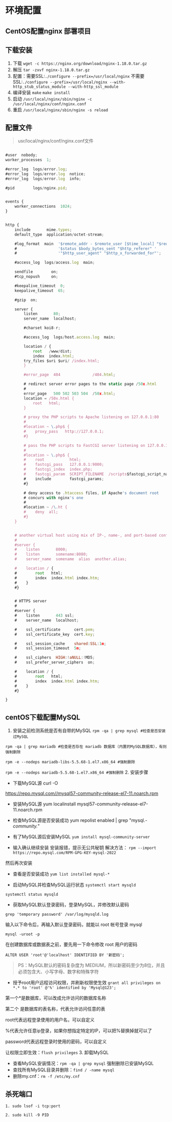 # 环境配置

## CentOS配置nginx 部署项目

## 下载安装
1. 下载 ```wget -c https://nginx.org/download/nginx-1.18.0.tar.gz```
2. 解压 ```tar -zxvf nginx-1.18.0.tar.gz```
3. 配置：需要SSL:```./configure --prefix=/usr/local/nginx```
   不需要SSL:```./configure --prefix=/usr/local/nginx --with-http_stub_status_module --with-http_ssl_module```
4. 编译安装 
    ```make```
    ```make install```
5. 启动 ```/usr/local/nginx/sbin/nginx -c /usr/local/nginx/conf/nginx.conf```
6. 重启 ```/usr/local/nginx/sbin/nginx -s reload```

## 配置文件
> usr/local/nginx/conf/nginx.conf文件

```javascript height:100px

#user  nobody;
worker_processes  1;

#error_log  logs/error.log;
#error_log  logs/error.log  notice;
#error_log  logs/error.log  info;

#pid        logs/nginx.pid;


events {
    worker_connections  1024;
}


http {
    include       mime.types;
    default_type  application/octet-stream;

    #log_format  main  '$remote_addr - $remote_user [$time_local] "$request" '
    #                  '$status $body_bytes_sent "$http_referer" '
    #                  '"$http_user_agent" "$http_x_forwarded_for"';

    #access_log  logs/access.log  main;

    sendfile        on;
    #tcp_nopush     on;

    #keepalive_timeout  0;
    keepalive_timeout  65;

    #gzip  on;

    server {
        listen       80;
        server_name  localhost;

        #charset koi8-r;

        #access_log  logs/host.access.log  main;

        location / {
            root   /www/dist;
            index  index.html;
	    try_files $uri $uri/ /index.html;
        }

        #error_page  404              /404.html;

        # redirect server error pages to the static page /50x.html
        #
        error_page   500 502 503 504  /50x.html;
        location = /50x.html {
            root   html;
        }

        # proxy the PHP scripts to Apache listening on 127.0.0.1:80
        #
        #location ~ \.php$ {
        #    proxy_pass   http://127.0.0.1;
        #}

        # pass the PHP scripts to FastCGI server listening on 127.0.0.1:9000
        #
        #location ~ \.php$ {
        #    root           html;
        #    fastcgi_pass   127.0.0.1:9000;
        #    fastcgi_index  index.php;
        #    fastcgi_param  SCRIPT_FILENAME  /scripts$fastcgi_script_name;
        #    include        fastcgi_params;
        #}

        # deny access to .htaccess files, if Apache's document root
        # concurs with nginx's one
        #
        #location ~ /\.ht {
        #    deny  all;
        #}
    }


    # another virtual host using mix of IP-, name-, and port-based configuration
    #
    #server {
    #    listen       8000;
    #    listen       somename:8080;
    #    server_name  somename  alias  another.alias;

    #    location / {
    #        root   html;
    #        index  index.html index.htm;
    #    }
    #}


    # HTTPS server
    #
    #server {
    #    listen       443 ssl;
    #    server_name  localhost;

    #    ssl_certificate      cert.pem;
    #    ssl_certificate_key  cert.key;

    #    ssl_session_cache    shared:SSL:1m;
    #    ssl_session_timeout  5m;

    #    ssl_ciphers  HIGH:!aNULL:!MD5;
    #    ssl_prefer_server_ciphers  on;

    #    location / {
    #        root   html;
    #        index  index.html index.htm;
    #    }
    #}

}

```

## centOS下载配置MySQL
1. 安装之前检测系统是否有自带的MySQL
```rpm -qa | grep mysql #检查是否安装过MySQL```

```rpm -qa | grep mariadb #检查是否存在 mariadb 数据库（内置的MySQL数据库），有则强制删除```

```rpm -e --nodeps mariadb-libs-5.5.68-1.el7.x86_64 #强制删除```

```rpm -e --nodeps mariadb-5.5.68-1.el7.x86_64 #强制删除```
2. 安装步骤
- 下载MySQL源
curl -O

https://repo.mysql.com//mysql57-community-release-el7-11.noarch.rpm
- 安装MySQL源
yum localinstall mysql57-community-release-el7-11.noarch.rpm
- 检查MySQL源是否安装成功
yum repolist enabled | grep "mysql.*-community.*"

- 有了MySQL源后安装MySQL
```yum install mysql-community-server```

- 输入确认继续安装
安装报错，提示无公共秘钥
解决方法：
```rpm --import https://repo.mysql.com/RPM-GPG-KEY-mysql-2022```

然后再次安装

- 查看是否安装成功
```yum list installed mysql-*```

- 启动MySQL并检查MySQL运行状态
```systemctl start mysqld```

```systemctl status mysqld```

- 获取MySQL默认登录密码，登录MySQL，并修改默认密码

```grep 'temporary password' /var/log/mysqld.log```

输入以下命令后，再输入默认登录密码，就能以 root 帐号登录 mysql

```mysql -uroot -p```

在创建数据库或数据表之前，要先用一下命令修改 root 用户的密码

```ALTER USER 'root'@'localhost' IDENTIFIED BY '新密码';```

> PS：MySQL默认的密码复杂度为 MEDIUM，所以新密码至少为8位，并且必须包含大、小写字母、数字和特殊字符
- 授予root用户远程访问权限，并刷新权限使生效
```grant all privileges on *.* to 'root' @'%' identified by 'Mysql@123';```

第一个*是数据库，可以改成允许访问的数据库名称

第二个 是数据库的表名称，代表允许访问任意的表

root代表远程登录使用的用户名，可以自定义

%代表允许任意ip登录，如果你想指定特定的IP，可以把%替换掉就可以了

password代表远程登录时使用的密码，可以自定义

让权限立即生效：```flush privileges```
3. 卸载MySQL
- 查看MySQL安装情况：```rpm -qa | grep mysql```
强制删除已安装MySQL
- 查找所有MySQL目录并删除：```find / -name mysql ```
- 删除my.cnf：```rm -f /etc/my.cnf```

## 杀死端口

```1. sudo lsof -i tcp:port```

```2. sudo kill -9 PID```
